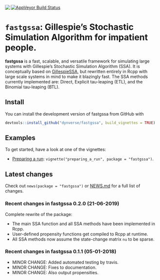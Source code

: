 
<!-- README.md is generated from README.Rmd. Please edit that file -->

<a href="https://travis-ci.org/dynverse/fastgssa"><img src="https://travis-ci.org/dynverse/fastgssa.svg" align="left"></a>
<a href="https://codecov.io/gh/dynverse/fastgssa"> [![AppVeyor Build
Status](https://ci.appveyor.com/api/projects/status/github/dynverse/fastgssa?branch=master&svg=true)](https://ci.appveyor.com/project/dynverse/fastgssa)

# `fastgssa`: Gillespie’s Stochastic Simulation Algorithm for impatient people.

**fastgssa** is a fast, scalable, and versatile framework for simulating
large systems with Gillespie’s Stochastic Simulation Algorithm (SSA). It
is conceptually based on
[GillespieSSA](https://cran.r-project.org/web/packages/GillespieSSA/index.html),
but rewritten entirely in Rcpp with large scale systems in mind to make
it blazingly fast. The SSA methods currently implemented are: Direct,
Explicit tau-leaping (ETL), and the Binomial tau-leaping (BTL).

## Install

You can install the development version of fastgssa from GitHub with

``` r
devtools::install_github("dynverse/fastgssa", build_vignettes = TRUE)
```

## Examples

To get started, have a look at one of the vignettes:

  - [Preparing a run](vignettes/preparing_a_run.md):
    `vignette("preparing_a_run", package = "fastgssa")`.

## Latest changes

Check out `news(package = "fastgssa")` or [NEWS.md](inst/NEWS.md) for a
full list of
changes.

<!-- This section gets automatically generated from inst/NEWS.md, and also generates inst/NEWS -->

### Recent changes in fastgssa 0.2.0 (21-06-2019)

Complete rewrite of the package:

  - The main SSA function and all SSA methods have been implemented in
    Rcpp.
  - User-defined propensity functions get compiled to Rcpp at runtime.
  - All SSA methods now assume the state-change matrix `nu` to be
    sparse.

### Recent changes in fastgssa 0.1.1 (05-01-2018)

  - MINOR CHANGE: Added automated testing by travis.
  - MINOR CHANGE: Fixes to documentation.
  - MINOR CHANGE: Also output propensities.
